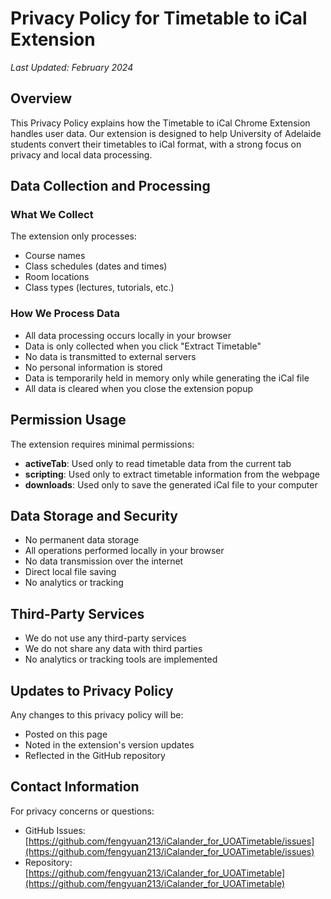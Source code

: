 # Privacy Policy for Timetable to iCal Extension

*Last Updated: February 2024*

## Overview
This Privacy Policy explains how the Timetable to iCal Chrome Extension handles user data. Our extension is designed to help University of Adelaide students convert their timetables to iCal format, with a strong focus on privacy and local data processing.

## Data Collection and Processing
### What We Collect
The extension only processes:
- Course names
- Class schedules (dates and times)
- Room locations
- Class types (lectures, tutorials, etc.)

### How We Process Data
- All data processing occurs locally in your browser
- Data is only collected when you click "Extract Timetable"
- No data is transmitted to external servers
- No personal information is stored
- Data is temporarily held in memory only while generating the iCal file
- All data is cleared when you close the extension popup

## Permission Usage
The extension requires minimal permissions:
- **activeTab**: Used only to read timetable data from the current tab
- **scripting**: Used only to extract timetable information from the webpage
- **downloads**: Used only to save the generated iCal file to your computer

## Data Storage and Security
- No permanent data storage
- All operations performed locally in your browser
- No data transmission over the internet
- Direct local file saving
- No analytics or tracking

## Third-Party Services
- We do not use any third-party services
- We do not share any data with third parties
- No analytics or tracking tools are implemented

## Updates to Privacy Policy
Any changes to this privacy policy will be:
- Posted on this page
- Noted in the extension's version updates
- Reflected in the GitHub repository

## Contact Information
For privacy concerns or questions:
- GitHub Issues: [https://github.com/fengyuan213/iCalander_for_UOATimetable/issues](https://github.com/fengyuan213/iCalander_for_UOATimetable/issues)
- Repository: [https://github.com/fengyuan213/iCalander_for_UOATimetable](https://github.com/fengyuan213/iCalander_for_UOATimetable) 